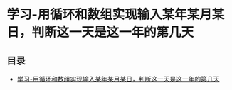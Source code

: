 # 学习-用循环和数组实现输入某年某月某日，判断这一天是这一年的第几天

## 目录

- [学习-用循环和数组实现输入某年某月某日，判断这一天是这一年的第几天](学习-用循环和数组实现输入某年某月某日，判断这一天是这一年的第几天.c)
